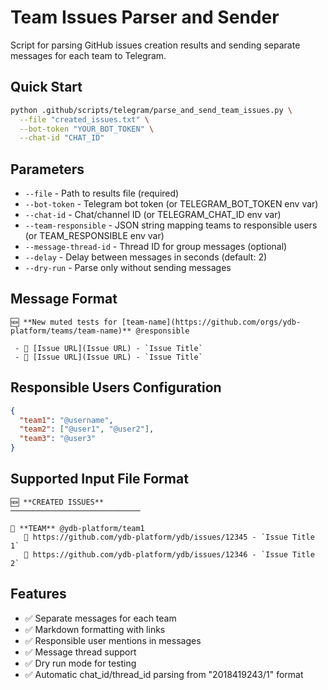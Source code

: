 # Team Issues Parser and Sender

Script for parsing GitHub issues creation results and sending separate messages for each team to Telegram.

## Quick Start

```bash
python .github/scripts/telegram/parse_and_send_team_issues.py \
  --file "created_issues.txt" \
  --bot-token "YOUR_BOT_TOKEN" \
  --chat-id "CHAT_ID"
```

## Parameters

- `--file` - Path to results file (required)
- `--bot-token` - Telegram bot token (or TELEGRAM_BOT_TOKEN env var)
- `--chat-id` - Chat/channel ID (or TELEGRAM_CHAT_ID env var)
- `--team-responsible` - JSON string mapping teams to responsible users (or TEAM_RESPONSIBLE env var)
- `--message-thread-id` - Thread ID for group messages (optional)
- `--delay` - Delay between messages in seconds (default: 2)
- `--dry-run` - Parse only without sending messages

## Message Format

```
🆕 **New muted tests for [team-name](https://github.com/orgs/ydb-platform/teams/team-name)** @responsible

 - 🎯 [Issue URL](Issue URL) - `Issue Title`
 - 🎯 [Issue URL](Issue URL) - `Issue Title`

```

## Responsible Users Configuration

```json
{
  "team1": "@username",
  "team2": ["@user1", "@user2"],
  "team3": "@user3"
}
```

## Supported Input File Format

```
🆕 **CREATED ISSUES**
─────────────────────────────

👥 **TEAM** @ydb-platform/team1
   🎯 https://github.com/ydb-platform/ydb/issues/12345 - `Issue Title 1`
   🎯 https://github.com/ydb-platform/ydb/issues/12346 - `Issue Title 2`
```

## Features

- ✅ Separate messages for each team
- ✅ Markdown formatting with links
- ✅ Responsible user mentions in messages
- ✅ Message thread support
- ✅ Dry run mode for testing
- ✅ Automatic chat_id/thread_id parsing from "2018419243/1" format
